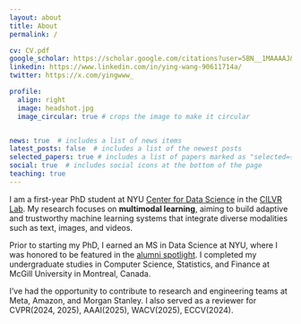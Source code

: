 ```yaml
---
layout: about
title: About
permalink: /

cv: CV.pdf
google_scholar: https://scholar.google.com/citations?user=5BN__1MAAAAJ&hl=en
linkedin: https://www.linkedin.com/in/ying-wang-90611714a/
twitter: https://x.com/yingwww_

profile:
  align: right
  image: headshot.jpg
  image_circular: true # crops the image to make it circular


news: true  # includes a list of news items
latest_posts: false  # includes a list of the newest posts
selected_papers: true # includes a list of papers marked as "selected={true}"
social: true  # includes social icons at the bottom of the page
teaching: true
---
```


I am a first-year PhD student at NYU [Center for Data Science](https://cds.nyu.edu/) in the [CILVR Lab](https://wp.nyu.edu/cilvr/). My research focuses on **multimodal learning**, aiming to build adaptive and trustworthy machine learning systems that integrate diverse modalities such as text, images, and videos. 

Prior to starting my PhD, I earned an MS in Data Science at NYU, where I was honored to be featured in the [alumni spotlight](https://cds.nyu.edu/alumni-spotlights/). I completed my undergraduate studies in Computer Science, Statistics, and Finance at McGill University in Montreal, Canada.

I’ve had the opportunity to contribute to research and engineering teams at Meta, Amazon, and Morgan Stanley. I also served as a reviewer for CVPR(2024, 2025), AAAI(2025), WACV(2025),  ECCV(2024). 
